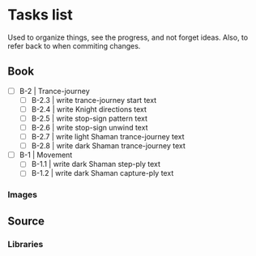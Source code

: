 # Tasks list

Used to organize things, see the progress, and not forget ideas.
Also, to refer back to when commiting changes.

## Book

* [ ] B-2 | Trance-journey
  - [ ] B-2.3 | write trance-journey start text
  - [ ] B-2.4 | write Knight directions text
  - [ ] B-2.5 | write stop-sign pattern text
  - [ ] B-2.6 | write stop-sign unwind text
  - [ ] B-2.7 | write light Shaman trance-journey text
  - [ ] B-2.8 | write dark Shaman trance-journey text

* [ ] B-1 | Movement
  - [ ] B-1.1 | write dark Shaman step-ply text
  - [ ] B-1.2 | write dark Shaman capture-ply text

### Images

## Source

### Libraries
